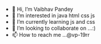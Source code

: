 - 👋 Hi, I’m Vaibhav Pandey
- 👀 I’m interested in java html css js
- 🌱 I’m currently learning js and css
- 💞️ I’m looking to collaborate on ...:)
- 📫 How to reach me ...@vp-19rr

<!---
Vaibhav2552/Vaibhav2552 is a ✨ special ✨ repository because its `README.md` (this file) appears on your GitHub profile.
You can click the Preview link to take a look at your changes.
--->
